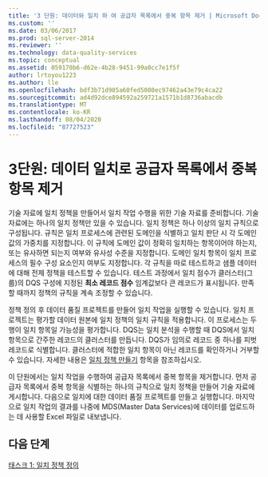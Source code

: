 ```yaml
---
title: '3 단원: 데이터와 일치 하 여 공급자 목록에서 중복 항목 제거 | Microsoft Docs'
ms.custom: ''
ms.date: 03/06/2017
ms.prod: sql-server-2014
ms.reviewer: ''
ms.technology: data-quality-services
ms.topic: conceptual
ms.assetid: 059170b6-d62e-4b28-9451-99a0cc7e1f5f
author: lrtoyou1223
ms.author: lle
ms.openlocfilehash: bdf3b71d985a60fed5080ec97462a43e79c4ca22
ms.sourcegitcommit: ad4d92dce894592a259721a1571b1d8736abacdb
ms.translationtype: MT
ms.contentlocale: ko-KR
ms.lasthandoff: 08/04/2020
ms.locfileid: "87727523"
---
```

# <a name="lesson-3-matching-data-to-remove-duplicates-from-supplier-list"></a>3단원: 데이터 일치로 공급자 목록에서 중복 항목 제거
  기술 자료에 일치 정책을 만들어서 일치 작업 수행을 위한 기술 자료를 준비합니다. 기술 자료에는 하나의 일치 정책만 있을 수 있습니다. 일치 정책은 하나 이상의 일치 규칙으로 구성됩니다. 규칙은 일치 프로세스에 관련된 도메인을 식별하고 일치 판단 시 각 도메인 값의 가중치를 지정합니다. 이 규칙에 도메인 값이 정확히 일치하는 항목이어야 하는지, 또는 유사하면 되는지 여부와 유사성 수준을 지정합니다. 도메인 일치 항목이 일치 프로세스의 필수 구성 요소인지 여부도 지정합니다. 각 규칙을 따로 테스트하고 샘플 데이터에 대해 전제 정책을 테스트할 수 있습니다. 테스트 과정에서 일치 점수가 클러스터(그룹)의 DQS 구성에 지정된 **최소 레코드 점수** 임계값보다 큰 레코드가 표시됩니다. 만족할 때까지 정책의 규칙을 계속 조정할 수 있습니다.  
  
 정책 정의 후 데이터 품질 프로젝트를 만들어 일치 작업을 실행할 수 있습니다. 일치 프로젝트는 평가할 데이터 원본에 일치 정책의 일치 규칙을 적용합니다. 이 프로세스는 두 행이 일치 항목일 가능성을 평가합니다. DQS는 일치 분석을 수행할 때 DQS에서 일치 항목으로 간주한 레코드의 클러스터를 만듭니다. DQS가 임의로 레코드 중 하나를 피벗 레코드로 식별합니다. 클러스터에 적합한 일치 항목이 아닌 레코드를 확인하거나 거부할 수 있습니다. 자세한 내용은 [일치 정책 만들기](https://msdn.microsoft.com/library/hh270290.aspx) 항목을 참조하십시오.  
  
 이 단원에서는 일치 작업을 수행하여 공급자 목록에서 중복 항목을 제거합니다. 먼저 공급자 목록에서 중복 항목을 식별하는 하나의 규칙으로 일치 정책을 만들어 기술 자료에 게시합니다. 다음으로 일치에 대한 데이터 품질 프로젝트를 만들고 실행합니다. 마지막으로 일치 작업의 결과를 나중에 MDS(Master Data Services)에 데이터를 업로드하는 데 사용할 Excel 파일로 내보냅니다.  
  
## <a name="next-step"></a>다음 단계  
 [태스크 1: 일치 정책 정의](../../2014/tutorials/task-1-defining-a-matching-policy.md)  
  
  
